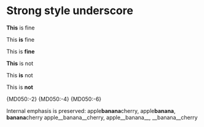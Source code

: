 # Strong style underscore

__This__ is fine

This __is__ fine

This is __fine__

**This** is not

This **is** not

This is **not**

{MD050:-2} {MD050:-4} {MD050:-6}

Internal emphasis is preserved:
apple**banana**cherry, apple**banana**, **banana**cherry
apple__banana__cherry, apple__banana__, __banana__cherry

<!-- markdownlint-configure-file {
  "strong-style": {
    "style": "underscore"
  }
} -->
